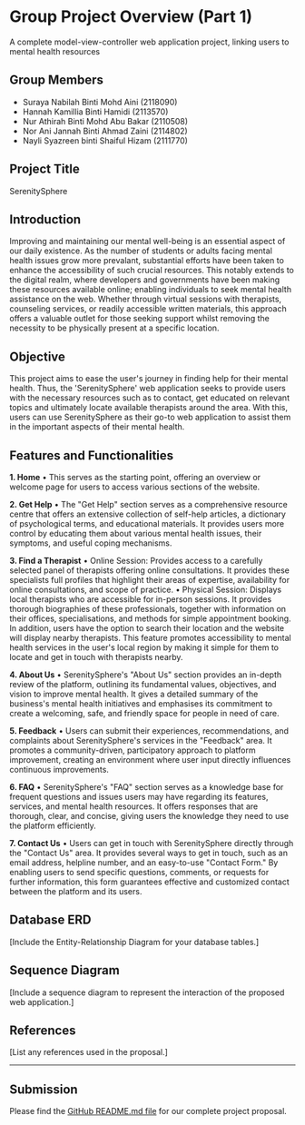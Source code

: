 # Group Project Overview (Part 1)
A complete model-view-controller web application project, linking users to mental health resources

## Group Members
- Suraya Nabilah Binti Mohd Aini (2118090)
- Hannah Kamillia Binti Hamidi (2113570)
- Nur Athirah Binti Mohd Abu Bakar (2110508)
- Nor Ani Jannah Binti Ahmad Zaini (2114802)
- Nayli Syazreen binti Shaiful Hizam (2111770)

## Project Title
SerenitySphere

## Introduction
Improving and maintaining our mental well-being is an essential aspect of our daily existence. As the number of students or adults facing mental health issues grow more prevalant, substantial efforts have been taken to enhance the accessibility of such crucial resources. This notably extends to the digital realm, where developers and governments have been making these resources available online; enabling individuals to seek mental health assistance on the web. Whether through virtual sessions with therapists, counseling services, or readily accessible written materials, this approach offers a valuable outlet for those seeking support whilst removing the necessity to be physically present at a specific location.

## Objective
This project aims to ease the user's journey in finding help for their mental health. Thus, the 'SerenitySphere' web application seeks to provide users with the necessary resources such as to contact, get educated on relevant topics and ultimately locate available therapists around the area. With this, users can use SerenitySphere as their go-to web application to assist them in the important aspects of their mental health. 

## Features and Functionalities
**1.	Home**
•	This serves as the starting point, offering an overview or welcome page for users to access various sections of the website.

**2.	Get Help**
• The "Get Help" section serves as a comprehensive resource centre that offers an extensive collection of self-help articles, a dictionary of psychological terms, and educational materials. It provides users more control by educating them about various mental health issues, their symptoms, and useful coping mechanisms. 

**3.	Find a Therapist**
•	Online Session: Provides access to a carefully selected panel of therapists offering online consultations. It provides these specialists full profiles that highlight their areas of expertise, availability for online consultations, and scope of practice.
•	Physical Session: Displays local therapists who are accessible for in-person sessions. It provides thorough biographies of these professionals, together with information on their offices, specialisations, and methods for simple appointment booking. In addition, users have the option to search their location and the website will display nearby therapists. This feature promotes accessibility to mental health services in the user's local region by making it simple for them to locate and get in touch with therapists nearby.

**4.	About Us**
•	SerenitySphere's "About Us" section provides an in-depth review of the platform, outlining its fundamental values, objectives, and vision to improve mental health. It gives a detailed summary of the business's mental health initiatives and emphasises its commitment to create a welcoming, safe, and friendly space for people in need of care.

**5.	Feedback**
•	Users can submit their experiences, recommendations, and complaints about SerenitySphere's services in the "Feedback" area. It promotes a community-driven, participatory approach to platform improvement, creating an environment where user input directly influences continuous improvements. 

**6.	FAQ**
• SerenitySphere's "FAQ" section serves as a knowledge base for frequent questions and issues users may have regarding its features, services, and mental health resources. It offers responses that are thorough, clear, and concise, giving users the knowledge they need to use the platform efficiently. 

**7.	Contact Us**
•	Users can get in touch with SerenitySphere directly through the "Contact Us" area. It provides several ways to get in touch, such as an email address, helpline number, and an easy-to-use "Contact Form." By enabling users to send specific questions, comments, or requests for further information, this form guarantees effective and customized contact between the platform and its users.


## Database ERD
[Include the Entity-Relationship Diagram for your database tables.]

## Sequence Diagram
[Include a sequence diagram to represent the interaction of the proposed web application.]

## References
[List any references used in the proposal.]

---

## Submission
Please find the [GitHub README.md file](URL) for our complete project proposal.
